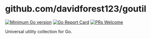 # github.com/davidforest123/goutil
[![Minimum Go version](https://img.shields.io/badge/go-1.19.0+-9cf.svg)](#go-version-requirements)
[![Go Report Card](https://goreportcard.com/badge/github.com/davidforest123/goutil)](https://goreportcard.com/report/github.com/davidforest123/goutil)
[![PRs Welcome](https://img.shields.io/badge/PRs-welcome-brightgreen.svg)](https://github.com/davidforest123/github.com/davidforest123/goutil/pulls)

Universal utility collection for Go.



